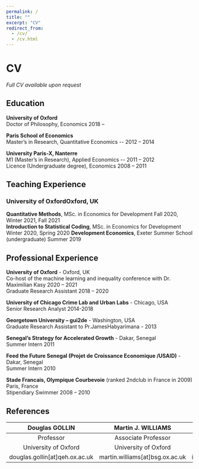 ```yaml
---
permalink: /
title: ""
excerpt: "CV"
redirect_from: 
  - /cv/
  - /cv.html
---
```


# CV
_Full CV available upon request_

## Education
**University of Oxford**  
Doctor of Philosophy, Economics 2018 –  

**Paris School of Economics**  
Master’s in Research, Quantitative Economics --  2012 – 2014  

**University Paris-X, Nanterre**  
M1 (Master’s in Research), Applied Economics --  2011 – 2012  
Licence (Undergraduate degree), Economics 2008 – 2011  

 ## Teaching Experience
 ### University of OxfordOxford, UK
 **Quantitative Methods**, MSc. in Economics for Development Fall 2020, Winter 2021, Fall 2021  
 **Introduction to Statistical Coding**, MSc. in Economics for Development Winter 2020, Spring 2020
 **Development Economics**, Exeter Summer School (undergraduate) Summer 2019
 
 ## Professional Experience
 **University of Oxford** - Oxford, UK  
 Co-host of the machine learning and inequality conference with Dr. Maximilian Kasy 2020 – 2021  
 Graduate Research Assistant 2018 – 2020 
 
 **University of Chicago Crime Lab and Urban Labs** - Chicago, USA  
 Senior Research Analyst 2014-2018  
 
 **Georgetown University – gui2de** - Washington, USA  
 Graduate Research Assistant to Pr.JamesHabyarimana - 2013  
 
 **Senegal’s Strategy for Accelerated Growth** - Dakar, Senegal  
 Summer Intern 2011  
 
 **Feed the Future Senegal (Projet de Croissance Economique /USAID)** - Dakar, Senegal  
 Summer Intern 2010  
 
 **Stade Francais, Olympique Courbevoie** (ranked 2ndclub in France in 2009) Paris, France  
Stipendiary Swimmer 2008 – 2010  


## References


|**Douglas GOLLIN**| **Martin J. WILLIAMS** |**Isabel RUIZ**|**Aurélie OUSS**|
|:---: | :---: | :---:| :---:|
| Professor | Associate Professor | Fellow / Adjunct Faculty |Assistant Professor | 
| University of Oxford  | University of Oxford  | University of Oxford  | UPenn | 
| douglas.gollin[at]qeh.ox.ac.uk | martin.williams[at]bsg.ox.ac.uk | isabel.ruiz[at]bsg.ox.ac.uk | aouss[at]sas.upenn.edu |



